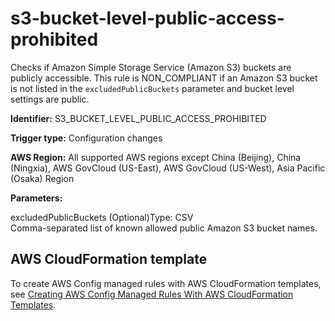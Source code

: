 # s3\-bucket\-level\-public\-access\-prohibited<a name="s3-bucket-level-public-access-prohibited"></a>

Checks if Amazon Simple Storage Service \(Amazon S3\) buckets are publicly accessible\. This rule is NON\_COMPLIANT if an Amazon S3 bucket is not listed in the `excludedPublicBuckets` parameter and bucket level settings are public\. 

**Identifier:** S3\_BUCKET\_LEVEL\_PUBLIC\_ACCESS\_PROHIBITED

**Trigger type:** Configuration changes

**AWS Region:** All supported AWS regions except China \(Beijing\), China \(Ningxia\), AWS GovCloud \(US\-East\), AWS GovCloud \(US\-West\), Asia Pacific \(Osaka\) Region

**Parameters:**

excludedPublicBuckets \(Optional\)Type: CSV  
Comma\-separated list of known allowed public Amazon S3 bucket names\.

## AWS CloudFormation template<a name="w29aac11c33c17b7d299c15"></a>

To create AWS Config managed rules with AWS CloudFormation templates, see [Creating AWS Config Managed Rules With AWS CloudFormation Templates](aws-config-managed-rules-cloudformation-templates.md)\.